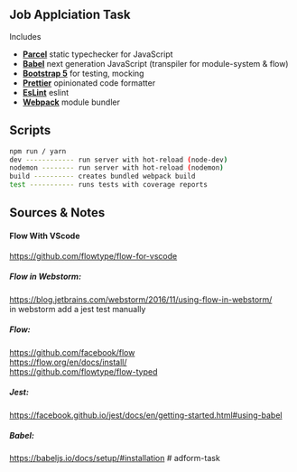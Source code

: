 ## Job Applciation Task

Includes

- [**Parcel**](https://flow.org/) static typechecker for JavaScript
- [**Babel**](https://babeljs.io/) next generation JavaScript (transpiler for module-system & flow)
- [**Bootstrap 5**](https://facebook.github.io/jest/) for testing, mocking 
- [**Prettier**](https://prettier.io/) opinionated code formatter
- [**EsLint**](https://eslint.org/) eslint
- [**Webpack**](https://webpack.js.org/) module bundler

## Scripts

```bash
npm run / yarn
dev ------------ run server with hot-reload (node-dev)
nodemon -------- run server with hot-reload (nodemon)
build ---------- creates bundled webpack build
test ----------- runs tests with coverage reports
```

## Sources & Notes

#### Flow With VScode

https://github.com/flowtype/flow-for-vscode

##### Flow in Webstorm:

https://blog.jetbrains.com/webstorm/2016/11/using-flow-in-webstorm/  
in webstorm add a jest test manually

##### Flow:

https://github.com/facebook/flow  
https://flow.org/en/docs/install/  
https://github.com/flowtype/flow-typed

##### Jest:

https://facebook.github.io/jest/docs/en/getting-started.html#using-babel

##### Babel:

https://babeljs.io/docs/setup/#installation
#   a d f o r m - t a s k 
 
 